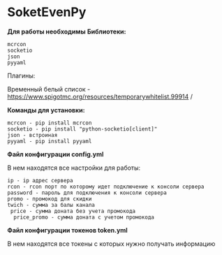 # SoketEvenPy

**Для работы необходимы** 
**Библиотеки:** 

	mcrcon
	socketio
	json
	pyyaml
Плагины:

Временный белый список - https://www.spigotmc.org/resources/temporarywhitelist.99914 /

 **Команды для установки:**

	mcrcon - pip install mcrcon
	socketio - pip install "python-socketio[client]" 
	json - встроиная 
	pyyaml - pip install pyyaml
 
**Файл конфигурации config.yml**

В нем находятся все настройки для работы:

	ip - ip адрес сервера
 	rcon - rcon порт по которому идет подключение к консоли сервера 
  	password - пароль для подключения к консоли сервера 
   	promo - промокод для скидки
    twich - сумма за балы канала
     price - сумма доната без учета промокода
      price_promo - сумма доната с учетом промокода

**Файл конфигурации токенов token.yml**

В нем находятся все токены с которых нужно получать информацию
